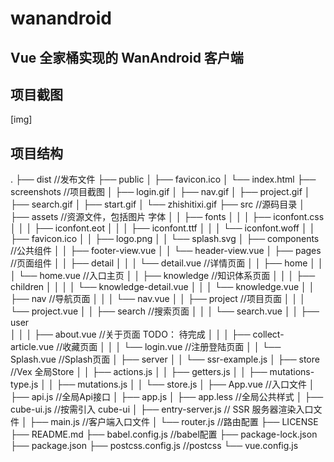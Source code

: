 # wanandroid
## Vue 全家桶实现的 WanAndroid 客户端

## 项目截图
[img]

## 项目结构
.
├── dist                                                //发布文件
├── public
│   ├── favicon.ico
│   └── index.html
├── screenshots                                         //项目截图
│   ├── login.gif
│   ├── nav.gif
│   ├── project.gif
│   ├── search.gif
│   ├── start.gif
│   └── zhishitixi.gif
├── src                                                 //源码目录
│   ├── assets                                          //资源文件，包括图片 字体
│   │   ├── fonts
│   │   │   ├── iconfont.css
│   │   │   ├── iconfont.eot
│   │   │   ├── iconfont.ttf
│   │   │   └── iconfont.woff
│   │   ├── favicon.ico
│   │   ├── logo.png
│   │   └── splash.svg
│   ├── components                                      //公共组件
│   │   ├── footer-view.vue
│   │   └── header-view.vue
│   ├── pages                                           //页面组件
│   │   ├── detail
│   │   │   └── detail.vue                              //详情页面
│   │   ├── home
│   │   │   └── home.vue                                //入口主页
│   │   ├── knowledge                                   //知识体系页面
│   │   │   ├── children
│   │   │   │   └── knowledge-detail.vue
│   │   │   └── knowledge.vue
│   │   ├── nav                                         //导航页面
│   │   │   └── nav.vue
│   │   ├── project                                     //项目页面
│   │   │   └── project.vue
│   │   ├── search                                      //搜索页面
│   │   │   └── search.vue
│   │   ├── user                                        
│   │   │   ├── about.vue                               //关于页面 TODO： 待完成
│   │   │   ├── collect-article.vue                     //收藏页面
│   │   │   └── login.vue                               //注册登陆页面
│   │   └── Splash.vue                                  //Splash页面
│   ├── server
│   │   └── ssr-example.js
│   ├── store                                           //Vex 全局Store
│   │   ├── actions.js
│   │   ├── getters.js
│   │   ├── mutations-type.js
│   │   ├── mutations.js
│   │   └── store.js
│   ├── App.vue                                         //入口文件
│   ├── api.js                                          //全局Api接口
│   ├── app.js
│   ├── app.less                                        //全局公共样式
│   ├── cube-ui.js                                      //按需引入 cube-ui
│   ├── entry-server.js                                 // SSR 服务器渲染入口文件
│   ├── main.js                                         //客户端入口文件
│   └── router.js                                       //路由配置
├── LICENSE
├── README.md
├── babel.config.js                                     //babel配置
├── package-lock.json
├── package.json
├── postcss.config.js                                   //postcss
└── vue.config.js                                    